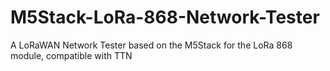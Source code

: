 # M5Stack-LoRa-868-Network-Tester
A LoRaWAN Network Tester based on the M5Stack for the LoRa 868 module, compatible with TTN
